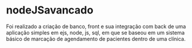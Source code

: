 # nodeJSavancado
 
Foi realizado a criação de banco, front e sua integração com back de uma aplicação simples em ejs, node, js, sql, em que se baseou em um sistema básico de marcação de agendamento de pacientes dentro de uma clínica. 
